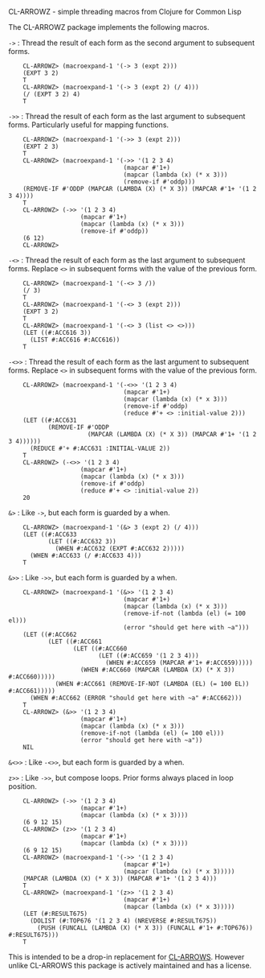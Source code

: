 CL-ARROWZ - simple threading macros from Clojure for Common Lisp

The CL-ARROWZ package implements the following macros.

`->`
:   Thread the result of each form as the second argument to
    subsequent forms.

        CL-ARROWZ> (macroexpand-1 '(-> 3 (expt 2)))
        (EXPT 3 2)
        T
        CL-ARROWZ> (macroexpand-1 '(-> 3 (expt 2) (/ 4)))
        (/ (EXPT 3 2) 4)
        T

`->>`
:   Thread the result of each form as the last argument to subsequent
    forms.  Particularly useful for mapping functions.

        CL-ARROWZ> (macroexpand-1 '(->> 3 (expt 2)))
        (EXPT 2 3)
        T
        CL-ARROWZ> (macroexpand-1 '(->> '(1 2 3 4)
                                    (mapcar #'1+)
                                    (mapcar (lambda (x) (* x 3)))
                                    (remove-if #'oddp)))
        (REMOVE-IF #'ODDP (MAPCAR (LAMBDA (X) (* X 3)) (MAPCAR #'1+ '(1 2 3 4))))
        T
        CL-ARROWZ> (->> '(1 2 3 4)
                        (mapcar #'1+)
                        (mapcar (lambda (x) (* x 3)))
                        (remove-if #'oddp))
        (6 12)
        CL-ARROWZ> 

`-<>`
:   Thread the result of each form as the last argument to subsequent
    forms.  Replace `<>` in subsequent forms with the value of the
    previous form.

        CL-ARROWZ> (macroexpand-1 '(-<> 3 /))
        (/ 3)
        T
        CL-ARROWZ> (macroexpand-1 '(-<> 3 (expt 2)))
        (EXPT 3 2)
        T
        CL-ARROWZ> (macroexpand-1 '(-<> 3 (list <> <>)))
        (LET ((#:ACC616 3))
          (LIST #:ACC616 #:ACC616))
        T

`-<>>`
:   Thread the result of each form as the last argument to subsequent
    forms.  Replace `<>` in subsequent forms with the value of the
    previous form.

        CL-ARROWZ> (macroexpand-1 '(-<>> '(1 2 3 4)
                                    (mapcar #'1+)
                                    (mapcar (lambda (x) (* x 3)))
                                    (remove-if #'oddp)
                                    (reduce #'+ <> :initial-value 2)))
        (LET ((#:ACC631
               (REMOVE-IF #'ODDP
                          (MAPCAR (LAMBDA (X) (* X 3)) (MAPCAR #'1+ '(1 2 3 4))))))
          (REDUCE #'+ #:ACC631 :INITIAL-VALUE 2))
        T
        CL-ARROWZ> (-<>> '(1 2 3 4)
                        (mapcar #'1+)
                        (mapcar (lambda (x) (* x 3)))
                        (remove-if #'oddp)
                        (reduce #'+ <> :initial-value 2))
        20

`&>`
:   Like `->`, but each form is guarded by a when.

        CL-ARROWZ> (macroexpand-1 '(&> 3 (expt 2) (/ 4)))
        (LET ((#:ACC633
               (LET ((#:ACC632 3))
                 (WHEN #:ACC632 (EXPT #:ACC632 2)))))
          (WHEN #:ACC633 (/ #:ACC633 4)))
        T

`&>>`
:   Like `->>`, but each form is guarded by a when.

        CL-ARROWZ> (macroexpand-1 '(&>> '(1 2 3 4)
                                    (mapcar #'1+)
                                    (mapcar (lambda (x) (* x 3)))
                                    (remove-if-not (lambda (el) (= 100 el)))
                                    (error "should get here with ~a")))
        (LET ((#:ACC662
               (LET ((#:ACC661
                      (LET ((#:ACC660
                             (LET ((#:ACC659 '(1 2 3 4)))
                               (WHEN #:ACC659 (MAPCAR #'1+ #:ACC659)))))
                        (WHEN #:ACC660 (MAPCAR (LAMBDA (X) (* X 3)) #:ACC660)))))
                 (WHEN #:ACC661 (REMOVE-IF-NOT (LAMBDA (EL) (= 100 EL)) #:ACC661)))))
          (WHEN #:ACC662 (ERROR "should get here with ~a" #:ACC662)))
        T
        CL-ARROWZ> (&>> '(1 2 3 4)
                        (mapcar #'1+)
                        (mapcar (lambda (x) (* x 3)))
                        (remove-if-not (lambda (el) (= 100 el)))
                        (error "should get here with ~a"))
        NIL

`&<>>`
:   Like `-<>>`, but each form is guarded by a when.

`z>>`
:   Like `->>`, but compose loops.  Prior forms always placed in loop
    position.

        CL-ARROWZ> (->> '(1 2 3 4)
                        (mapcar #'1+)
                        (mapcar (lambda (x) (* x 3))))
        (6 9 12 15)
        CL-ARROWZ> (z>> '(1 2 3 4)
                        (mapcar #'1+)
                        (mapcar (lambda (x) (* x 3))))
        (6 9 12 15)
        CL-ARROWZ> (macroexpand-1 '(->> '(1 2 3 4)
                                    (mapcar #'1+)
                                    (mapcar (lambda (x) (* x 3)))))
        (MAPCAR (LAMBDA (X) (* X 3)) (MAPCAR #'1+ '(1 2 3 4)))
        T
        CL-ARROWZ> (macroexpand-1 '(z>> '(1 2 3 4)
                                    (mapcar #'1+)
                                    (mapcar (lambda (x) (* x 3)))))
        (LET (#:RESULT675)
          (DOLIST (#:TOP676 '(1 2 3 4) (NREVERSE #:RESULT675))
            (PUSH (FUNCALL (LAMBDA (X) (* X 3)) (FUNCALL #'1+ #:TOP676)) #:RESULT675)))
        T

This is intended to be a drop-in replacement for
[CL-ARROWS](https://github.com/nightfly19/cl-arrows).  However unlike
CL-ARROWS this package is actively maintained and has a license.
